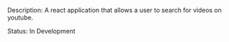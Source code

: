Description: A react application that allows a user to search for videos on youtube.  

Status: In Development
